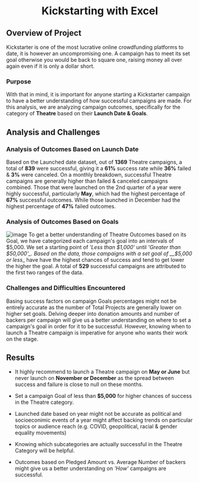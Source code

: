 # <div align="center">__Kickstarting with Excel__</div>

## __Overview of Project__
Kickstarter is one of the most lucrative online crowdfunding platforms to date, it is however an uncompromising one. A campaign has to meet its set goal otherwise you would be back to square one, raising money all over again even if it is only a dollar short.

### __Purpose__
With that in mind, it is important for anyone starting a Kickstarter campaign to have a better understanding of how successful campaigns are made. For this analysis, we are analyzing campaign outcomes, specifically for the category of __Theatre__ based on their __Launch Date & Goals__. 

## __Analysis and Challenges__

### __Analysis of Outcomes Based on Launch Date__
Based on the Launched date dataset, out of __1369__ Theatre campaigns, a total of __839__ were successful, giving it a __61%__ success rate while __36%__ failed & __3%__ were canceled. On a monthly breakdown, successful Theatre campaigns are generally higher than failed & canceled campaigns combined. Those that were launched on the 2nd quarter of a year were highly successful, particularly __May__, which had the highest percentage of __67%__ successful outcomes. While those launched in December had the highest percentage of __47%__ failed outcomes.

### __Analysis of Outcomes Based on Goals__
![image](https://user-images.githubusercontent.com/86559759/130322709-f97caa82-9e45-4e67-a29e-92cff62d4ba8.png)
To get a better understanding of Theatre Outcomes based on its Goal, we have categorized each campaign's goal into an intervals of $5,000. We set a starting point of _'Less than $1,000'_ until _'Greater than $50,000'_. Based on the data, those campaigns with a set goal of __$5,000 or less__ have have the highest chances of success and tend to get lower the higher the goal. A total of __529__ successful campaigns are attributed to the first two ranges of the data.

### __Challenges and Difficulties Encountered__
Basing success factors on campaign Goals percentages might not be entirely accurate as the number of Total Projects are generally lower on higher set goals. Delving deeper into donation amounts and number of backers per campaign will give us a better understanding on where to set a campaign's goal in order for it to be successful. However, knowing when to launch a Theatre campaign is imperative for anyone who wants their work on the stage.

## __Results__

- It highly recommend to launch a Theatre campaign on __May or June__ but never launch on __November or December__ as the spread between success and failure is close to null on these months.

- Set a campaign Goal of less than __$5,000__ for higher chances of success in the Theatre category.

- Launched date based on year might not be accurate as political and socioeconimic events of a year might affect backing trends on particular topics or audience reach (e.g. COVID, geopolitical, racial & gender equality movements)

- Knowing which subcategories are actually successful in the Theatre Category will be helpful.

- Outcomes based on Pledged Amount vs. Average Number of backers might give us a better understanding on _'How'_ campaigns are successful.


